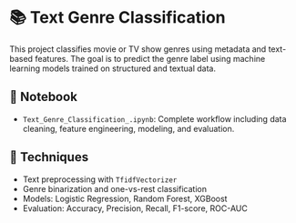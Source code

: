 # 📚 Text Genre Classification

This project classifies movie or TV show genres using metadata and text-based features. The goal is to predict the genre label using machine learning models trained on structured and textual data.

## 📁 Notebook
- `Text_Genre_Classification_.ipynb`: Complete workflow including data cleaning, feature engineering, modeling, and evaluation.

## 🔧 Techniques
- Text preprocessing with `TfidfVectorizer`
- Genre binarization and one-vs-rest classification
- Models: Logistic Regression, Random Forest, XGBoost
- Evaluation: Accuracy, Precision, Recall, F1-score, ROC-AUC
